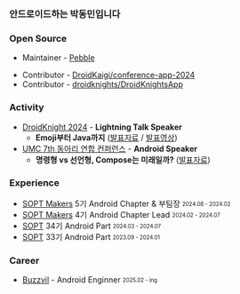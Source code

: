 ### 안드로이드하는 박동민입니다    

### **Open Source**
- Maintainer - [Pebble](https://github.com/chattymin/Pebble)

* Contributor - [DroidKaigi/conference-app-2024](https://github.com/DroidKaigi/conference-app-2024/pull/293)
* Contributor - [droidknights/DroidKnightsApp](https://github.com/droidknights/DroidKnightsApp/pulls?q=is%3Apr+assignee%3Achattymin+)

### **Activity**
- [DroidKnight 2024](https://festa.io/events/4990) - **Lightning Talk Speaker**
  - **Emoji부터 Java까지** ([발표자료](https://drive.google.com/file/d/1OYHN3FaLuDeTZfUV7BMKohniAx9V0h8L/view?usp=drive_link) / [발표영상](https://www.youtube.com/watch?v=8Daphck1LDE))
- [UMC 7th 동아리 연합 컨퍼런스](https://umc.makeus.in/) - **Android Speaker**
  - **명령형 vs 선언형, Compose는 미래일까?** ([발표자료](https://drive.google.com/file/d/18GfK0DGhgBiZj_rkgFPkTeEt2LnDpqRo/view?usp=drive_link))

### **Experience**
* [SOPT Makers](https://makers.sopt.org/) 5기 Android Chapter & 부팀장 <sub><sup>2024.08 - 2024.02</sup></sub>   
* [SOPT Makers](https://makers.sopt.org/) 4기 Android Chapter Lead <sub><sup>2024.02 - 2024.07</sup></sub>   
* [SOPT](https://sopt.org/) 34기 Android Part <sub><sup>2024.03 - 2024.07</sup></sub>   
* [SOPT](https://sopt.org/) 33기 Android Part <sub><sup>2023.09 - 2024.01</sup></sub>   

### **Career**
- [Buzzvil](https://www.buzzvil.com/) - Android Enginner <sub><sup>2025.02 - ing</sup></sub>
